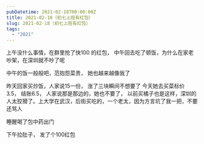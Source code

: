 ```yaml
---
pubDatetime: 2021-02-18T00:00:00Z
title: 2021-02-18（初七上班有红包）
slug: 2021-02-18（初七上班有红包）
tags:
  - "2021"
---
```


上午没什么事情，在群里抢了快100 的红包， 中午回去吃了顿饭，为什么在家老吵架，在深圳就不吵了呢

中午的饭一般般吧，范抱怨菜贵， 她也越来越像我了

昨天回家买炒饭，人家说15一份， 涨了三块瞬间不想要了
今天她去买菜标价3.5， 结账6.5， 人家说那是那边的，她也不要了， 以前买橘子也是这样，深圳的人太狡猾了。上大学在武汉，后街买吃的，一个老太，因为方言坑了我一把，不要还骂人

睡醒喝了包中药出门

下午拉肚子， 发了个100红包
